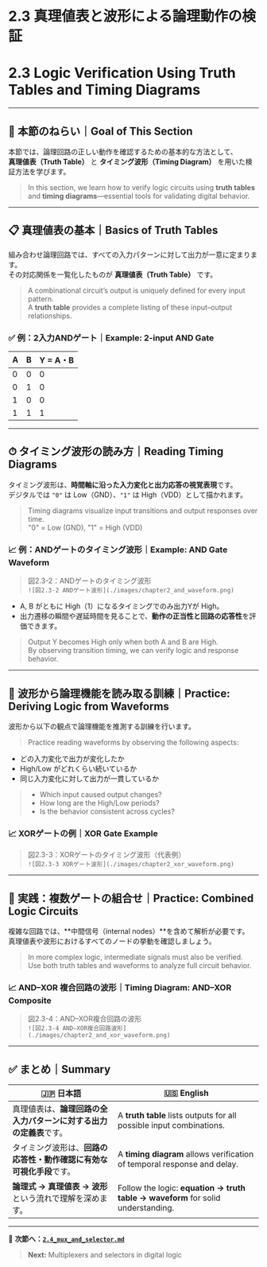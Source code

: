 # 2.3 真理値表と波形による論理動作の検証  
# 2.3 Logic Verification Using Truth Tables and Timing Diagrams

---

## 🎯 本節のねらい｜Goal of This Section

本節では、論理回路の正しい動作を確認するための基本的な方法として、  
**真理値表（Truth Table）** と **タイミング波形（Timing Diagram）** を用いた検証方法を学びます。  
> In this section, we learn how to verify logic circuits using **truth tables** and **timing diagrams**—essential tools for validating digital behavior.

---

## 📋 真理値表の基本｜Basics of Truth Tables

組み合わせ論理回路では、すべての入力パターンに対して出力が一意に定まります。  
その対応関係を一覧化したものが **真理値表（Truth Table）** です。  
> A combinational circuit’s output is uniquely defined for every input pattern.  
> A **truth table** provides a complete listing of these input–output relationships.

### ✅ 例：2入力ANDゲート｜Example: 2-input AND Gate

| A | B | Y = A・B |
|---|---|----------|
| 0 | 0 | 0 |
| 0 | 1 | 0 |
| 1 | 0 | 0 |
| 1 | 1 | 1 |

---

## ⏱ タイミング波形の読み方｜Reading Timing Diagrams

タイミング波形は、**時間軸に沿った入力変化と出力応答の視覚表現**です。  
デジタルでは `"0"` は Low（GND）、`"1"` は High（VDD）として描かれます。  
> Timing diagrams visualize input transitions and output responses over time.  
> "0" = Low (GND), "1" = High (VDD)

### 📈 例：ANDゲートのタイミング波形｜Example: AND Gate Waveform

> 図2.3-2：ANDゲートのタイミング波形  
> `![図2.3-2 ANDゲート波形](./images/chapter2_and_waveform.png)`

- A, B がともに High（1）になるタイミングでのみ出力Yが High。  
- 出力遷移の瞬間や遅延時間を見ることで、**動作の正当性と回路の応答性**を評価できます。  
> Output Y becomes High only when both A and B are High.  
> By observing transition timing, we can verify logic and response behavior.

---

## 👀 波形から論理機能を読み取る訓練｜Practice: Deriving Logic from Waveforms

波形から以下の観点で論理機能を推測する訓練を行います。  
> Practice reading waveforms by observing the following aspects:

- どの入力変化で出力が変化したか  
- High/Low がどれくらい続いているか  
- 同じ入力変化に対して出力が一貫しているか  
> - Which input caused output changes?  
> - How long are the High/Low periods?  
> - Is the behavior consistent across cycles?

### 📈 XORゲートの例｜XOR Gate Example

> 図2.3-3：XORゲートのタイミング波形（代表例）  
> `![図2.3-3 XORゲート波形](./images/chapter2_xor_waveform.png)`

---

## 🔁 実践：複数ゲートの組合せ｜Practice: Combined Logic Circuits

複雑な回路では、**中間信号（internal nodes）**を含めて解析が必要です。  
真理値表や波形におけるすべてのノードの挙動を確認しましょう。  
> In more complex logic, intermediate signals must also be verified.  
> Use both truth tables and waveforms to analyze full circuit behavior.

### 📈 AND–XOR 複合回路の波形｜Timing Diagram: AND–XOR Composite

> 図2.3-4：AND–XOR複合回路の波形  
> `![図2.3-4 AND–XOR複合回路波形](./images/chapter2_and_xor_waveform.png)`

---

## ✅ まとめ｜Summary

| 🇯🇵 日本語 | 🇺🇸 English |
|----------|------------|
| 真理値表は、**論理回路の全入力パターンに対する出力の定義表**です。 | A **truth table** lists outputs for all possible input combinations. |
| タイミング波形は、**回路の応答性・動作確認に有効な可視化手段**です。 | A **timing diagram** allows verification of temporal response and delay. |
| **論理式 → 真理値表 → 波形**という流れで理解を深めます。 | Follow the logic: **equation → truth table → waveform** for solid understanding. |

---

📎 **次節へ：[`2.4_mux_and_selector.md`](./2.4_mux_and_selector.md)**  
> **Next:** Multiplexers and selectors in digital logic
